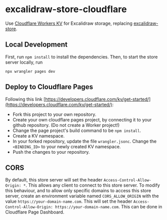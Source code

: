 # excalidraw-store-cloudflare

Use [Cloudflare Workers KV](https://developers.cloudflare.com/kv/) for Excalidraw storage, replacing [excalidraw-store](https://github.com/excalidraw/excalidraw-store).

## Local Development

First, run `npm install` to install the dependencies.
Then, to start the store server locally, run
```
npx wrangler pages dev
```

## Deploy to Cloudflare Pages
Following this link [https://developers.cloudflare.com/kv/get-started/](https://developers.cloudflare.com/kv/get-started/):
* Fork this project to your own repository.
* Create your own cloudflare pages project, by connecting it to your github repository. (Do not create a Worker project!)
* Change the page project's build command to be `npm install`.
* Create a KV namespace.
* In your forked repository, update the file `wrangler.jsonc`. Change the `<BINDING_ID>` to your newly created KV namespace.
* Push the changes to your repository.

## CORS
By default, this store server will set the header
`Access-Control-Allow-Origin: *`.
This allows any client to connect to this store server.
To modify this behaviour, and to allow only specific domains to access this store server, create an environment variable named `CORS_ALLOW_ORIGIN` with the value `https://your-domain-name.com`.
This will set the header
`Access-Control-Allow-Origin: https://your-domain-name.com`.
This can be done in Cloudflare Page Dashboard.
